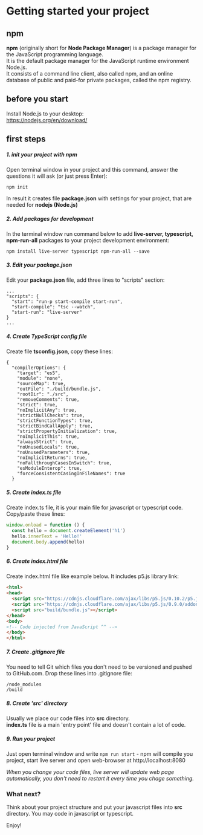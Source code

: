# Getting started your project

## npm

**npm** (originally short for **Node Package Manager**) is a package manager for the JavaScript programming language.   
It is the default package manager for the JavaScript runtime environment Node.js.   
It consists of a command line client, also called npm, and an online database of public and paid-for private packages, called the npm registry. 

## before you start

Install Node.js to your desktop:  
https://nodejs.org/en/download/

## first steps

##### 1. init your project with npm
Open terminal window in your project and this command, answer the questions it will ask (or just press Enter):

`npm init`

In result it creates file **package.json** with settings for your project, that are needed for **nodejs (Node.js)**

##### 2. Add packages for development
In the terminal window run command below to add **live-server, typescript, npm-run-all** packages to your project development environment:

`npm install live-server typescript npm-run-all --save`

##### 3. Edit your package.json
Edit your **package.json** file, add three lines to "scripts" section:

```
...
"scripts": {
  "start": "run-p start-compile start-run",
  "start-compile": "tsc --watch",
  "start-run": "live-server"
}
...
```

##### 4. Create TypeScript config file
Create file **tsconfig.json**, copy these lines:
```
{
  "compilerOptions": {
    "target": "es5",
    "module": "none",
    "sourceMap": true,
    "outFile": "./build/bundle.js",
    "rootDir": "./src",
    "removeComments": true,
    "strict": true,
    "noImplicitAny": true,
    "strictNullChecks": true,
    "strictFunctionTypes": true,
    "strictBindCallApply": true,
    "strictPropertyInitialization": true,
    "noImplicitThis": true,
    "alwaysStrict": true,
    "noUnusedLocals": true,
    "noUnusedParameters": true,
    "noImplicitReturns": true,
    "noFallthroughCasesInSwitch": true,
    "esModuleInterop": true,
    "forceConsistentCasingInFileNames": true
  }
```

##### 5. Create index.ts file
Create index.ts file, it is your main file for javascript or typescript code. Copy/paste these lines:
```js
window.onload = function () {
  const hello = document.createElement('h1')
  hello.innerText = 'Hello!'
  document.body.append(hello)
}
```

##### 6. Create index.html file
Create index.html file like example below. It includes p5.js library link:

```html
<html>
<head>
  <script src="https://cdnjs.cloudflare.com/ajax/libs/p5.js/0.10.2/p5.js"></script>
  <script src="https://cdnjs.cloudflare.com/ajax/libs/p5.js/0.9.0/addons/p5.sound.js"></script>
  <script src="build/bundle.js"></script>
</head>
<body>
<!-- Code injected from JavaScript ^^ -->
</body>
</html>
```

##### 7. Create .gitignore file
You need to tell Git which files you don't need to be versioned and pushed to GitHub.com. Drop these lines into .gitignore file:
```
/node_modules
/build
```

##### 8. Create 'src' directory
Usually we place our code files into **src** directory.   
**index.ts** file is a main 'entry point' file and doesn't contain a lot of code.

##### 9. Run your project
Just open terminal window and write `npm run start` - npm will compile you project, start live server and open web-browser at http://localhost:8080  

*When you change your code files, live server will update web page automatically, you don't need to restart it every time you chage something.*

### What next?

Think about your project structure and put your javascript files into **src** directory.
You may code in javascript or typescript.  

Enjoy!
